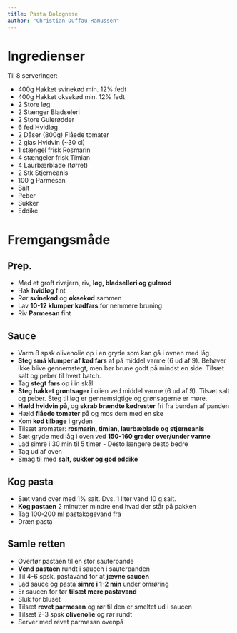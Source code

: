 ```yaml
---
title: Pasta Bolognese
author: "Christian Duffau-Ramussen"
---
```


# Ingredienser

Til 8 serveringer:

- 400g Hakket svinekød min. 12% fedt
- 400g Hakket oksekød min. 12% fedt
- 2 Store løg
- 2 Stænger Bladseleri
- 2 Store Gulerødder
- 6 fed Hvidløg
- 2 Dåser (800g) Flåede tomater  
- 2 glas Hvidvin (~30 cl)
- 1 stængel frisk Rosmarin
- 4 stængeler frisk Timian
- 4 Laurbærblade (tørret)
- 2 Stk Stjerneanis
- 100 g Parmesan
- Salt
- Peber
- Sukker
- Eddike

# Fremgangsmåde

## Prep.
- Med et groft rivejern, riv, **løg, bladselleri og gulerod**
- Hak **hvidløg** fint
- Rør **svinekød** og **øksekød** sammen
- Lav **10-12 klumper kødfars** for nemmere bruning 
- Riv **Parmesan** fint


## Sauce
- Varm 8 spsk olivenolie op i en gryde som kan gå i ovnen med låg
- **Steg små klumper af kød fars** af på middel varme (6 ud af 9). Behøver ikke blive gennemstegt, men bør brune godt på mindst en side. Tilsæt salt og peber til hvert batch.
- Tag **stegt fars** op i in skål
- **Steg hakket grøntsager** i olien ved middel varme (6 ud af 9). Tilsæt salt og peber. Steg til løg er gennemsigtige og grønsagerne er møre.
- **Hæld hvidvin på**, og **skrab brændte kødrester** fri fra bunden af panden
- Hæld **flåede tomater** på og mos dem med en ske
- Kom **kød tilbage** i gryden
- Tilsæt aromater: **rosmarin, timian, laurbæblade og stjerneanis**
- Sæt gryde med låg i oven ved **150-160 grader over/under varme**
- Lad simre i 30 min til 5 timer - Desto længere desto bedre  
- Tag ud af oven
- Smag til med **salt, sukker og god eddike**

## Kog pasta
- Sæt vand over med 1% salt. Dvs. 1 liter vand 10 g salt.
- **Kog pastaen** 2 minutter mindre end hvad der står på pakken
- Tag 100-200 ml pastakogevand fra
- Dræn pasta

## Samle retten
- Overfør pastaen til en stor sauterpande 
- **Vend pastaen** rundt i saucen i sauterpanden
- Til 4-6 spsk. pastavand for at **jævne saucen**
- Lad sauce og pasta **simre i 1-2 min** under omrøring
- Er saucen for tør **tilsæt mere pastavand**
- Sluk for bluset
- Tilsæt **revet parmesan** og rør til den er smeltet ud i saucen
- Tilsæt 2-3 spsk **olivenolie** og rør rundt
- Server med revet parmesan ovenpå


